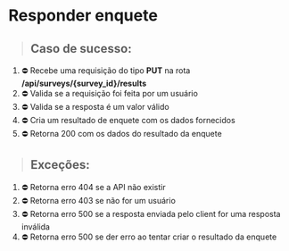 # Responder enquete

> ## Caso de sucesso:

1. ⛔️ Recebe uma requisição do tipo **PUT** na rota **/api/surveys/{survey_id}/results**
2. ⛔️ Valida se a requisição foi feita por um usuário
3. ⛔️ Valida se a resposta é um valor válido
4. ⛔️ Cria um resultado de enquete com os dados fornecidos
5. ⛔️ Retorna 200 com os dados do resultado da enquete

> ## Exceções:

1. ⛔️ Retorna erro 404 se a API não existir
2. ⛔️ Retorna erro 403 se não for um usuário
3. ⛔️ Retorna erro 500 se a resposta enviada pelo client for uma resposta inválida
4. ⛔️ Retorna erro 500 se der erro ao tentar criar o resultado da enquete